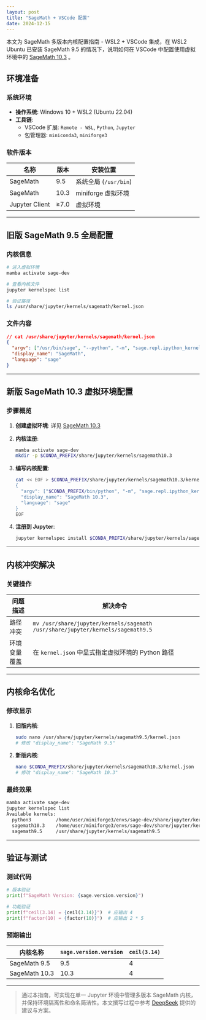 ```yaml
---
layout: post
title: "SageMath + VSCode 配置"
date: 2024-12-15
---
```


本文为 SageMath 多版本内核配置指南 - WSL2 + VSCode 集成，在 WSL2 Ubuntu 已安装 SageMath 9.5 的情况下，说明如何在 VSCode 中配置使用虚拟环境中的 [SageMath 10.3](https://mengcezheng.github.io/sagemath/) 。

## 环境准备

### 系统环境

- **操作系统**: Windows 10 + WSL2 (Ubuntu 22.04)  
- **工具链**:  
  - VSCode 扩展: `Remote - WSL`, `Python`, `Jupyter`  
  - 包管理器: `miniconda3`, `miniforge3`

### 软件版本

| 名称             | 版本   | 安装位置              |
|------------------|--------|-----------------------|
| SageMath         | 9.5    | 系统全局 (`/usr/bin`) |
| SageMath         | 10.3   | miniforge 虚拟环境        |
| Jupyter Client   | ≥7.0   | 虚拟环境              |

---

## 旧版 SageMath 9.5 全局配置

### 内核信息

```bash
# 进入虚拟环境
mamba activate sage-dev

# 查看内核文件
jupyter kernelspec list

# 验证路径
ls /usr/share/jupyter/kernels/sagemath/kernel.json
```

### 文件内容

```json
// cat /usr/share/jupyter/kernels/sagemath/kernel.json
{
  "argv": ["/usr/bin/sage", "--python", "-m", "sage.repl.ipython_kernel", "-f", "{connection_file}"],
  "display_name": "SageMath",
  "language": "sage"
}
```

---

## 新版 SageMath 10.3 虚拟环境配置

### 步骤概览

1. **创建虚拟环境**: 详见 [SageMath 10.3](https://mengcezheng.github.io/sagemath/)

2. **内核注册**:  

   ```bash
   mamba activate sage-dev
   mkdir -p $CONDA_PREFIX/share/jupyter/kernels/sagemath10.3
   ```

3. **编写内核配置**:

   ```bash
   cat << EOF > $CONDA_PREFIX/share/jupyter/kernels/sagemath10.3/kernel.json
   {
     "argv": ["$CONDA_PREFIX/bin/python", "-m", "sage.repl.ipython_kernel", "-f", "{connection_file}"],
     "display_name": "SageMath 10.3",
     "language": "sage"
   }
   EOF
   ```

4. **注册到 Jupyter**:

   ```bash
   jupyter kernelspec install $CONDA_PREFIX/share/jupyter/kernels/sagemath10.3 --user --name "sagemath10.3"
   ```

---

## 内核冲突解决

### 关键操作

| 问题描述                 | 解决命令                                                                 |
|--------------------------|--------------------------------------------------------------------------|
| 路径冲突                 | `mv /usr/share/jupyter/kernels/sagemath /usr/share/jupyter/kernels/sagemath9.5` |
| 环境变量覆盖             | 在 `kernel.json` 中显式指定虚拟环境的 Python 路径                        |

---

## 内核命名优化

### 修改显示

1. **旧版内核**:

   ```bash
   sudo nano /usr/share/jupyter/kernels/sagemath9.5/kernel.json
   # 修改 "display_name": "SageMath 9.5"
   ```

2. **新版内核**:

   ```bash
   nano $CONDA_PREFIX/share/jupyter/kernels/sagemath10.3/kernel.json
   # 修改 "display_name": "SageMath 10.3"
   ```

### 最终效果

```bash
mamba activate sage-dev
jupyter kernelspec list
Available kernels:
  python3         /home/user/miniforge3/envs/sage-dev/share/jupyter/kernels/python3
  sagemath10.3    /home/user/miniforge3/envs/sage-dev/share/jupyter/kernels/sagemath10.3
  sagemath9.5     /usr/share/jupyter/kernels/sagemath9.5
```

---

## 验证与测试

### 测试代码

```python
# 版本验证
print(f"SageMath Version: {sage.version.version}")

# 功能验证
print(f"ceil(3.14) = {ceil(3.14)}")  # 应输出 4
print(f"factor(10) = {factor(10)}")  # 应输出 2 * 5
```

### 预期输出

| 内核名称       | `sage.version.version` | `ceil(3.14)` |
|----------------|-------------------------|--------------|
| SageMath 9.5   | 9.5                     | 4            |
| SageMath 10.3  | 10.3                    | 4            |

---

> 通过本指南，可实现在单一 Jupyter 环境中管理多版本 SageMath 内核，并保持环境隔离性和命名简洁性。本文撰写过程中参考 [DeepSeek](https://www.deepseek.com/) 提供的建议与方案。
